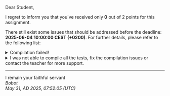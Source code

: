 Dear Student,

I regret to inform you that you've received only **0** out of 2 points for this assignment.

There still exist some issues that should be addressed before the deadline: **2025-06-04 10:00:00 CEST (+0200)**. For further details, please refer to the following list:

<details><summary>Compilation failed!</summary>##&nbsp;details&nbsp;(tip&nbsp;read&nbsp;from&nbsp;top&nbsp;to&nbsp;end):<br>```[&nbsp;14%]&nbsp;Building&nbsp;CXX&nbsp;object&nbsp;tests/lib/googletest/CMakeFiles/gtest.dir/src/gtest-all.cc.o<br>[&nbsp;28%]&nbsp;Linking&nbsp;CXX&nbsp;static&nbsp;library&nbsp;../../../lib/libgtest.a<br>[&nbsp;28%]&nbsp;Built&nbsp;target&nbsp;gtest<br>[&nbsp;42%]&nbsp;Building&nbsp;CXX&nbsp;object&nbsp;tests/lib/googletest/CMakeFiles/gtest_main.dir/src/gtest_main.cc.o<br>[&nbsp;57%]&nbsp;Linking&nbsp;CXX&nbsp;static&nbsp;library&nbsp;../../../lib/libgtest_main.a<br>[&nbsp;57%]&nbsp;Built&nbsp;target&nbsp;gtest_main<br>[&nbsp;71%]&nbsp;Building&nbsp;CXX&nbsp;object&nbsp;tests/CMakeFiles/tests.dir/PtrCStringVectorTests.cpp.o<br>[&nbsp;85%]&nbsp;Building&nbsp;CXX&nbsp;object&nbsp;tests/CMakeFiles/tests.dir/__/PtrCStringVector.cpp.o<br>/tmp/tmp3sz8a3d2/student/PtrCStringVector.cpp:&nbsp;In&nbsp;copy&nbsp;constructor&nbsp;‘PtrCStringVector::PtrCStringVector(const&nbsp;PtrCStringVector&)’:<br>/tmp/tmp3sz8a3d2/student/PtrCStringVector.cpp:17:60:&nbsp;error:&nbsp;unused&nbsp;parameter&nbsp;‘srcPtrCStringVector’&nbsp;[-Werror=unused-parameter]<br>&nbsp;&nbsp;&nbsp;17&nbsp;|&nbsp;PtrCStringVector::PtrCStringVector(const&nbsp;PtrCStringVector&nbsp;&srcPtrCStringVector):&nbsp;PtrCStringVector()<br>&nbsp;&nbsp;&nbsp;&nbsp;&nbsp;&nbsp;|&nbsp;&nbsp;&nbsp;&nbsp;&nbsp;&nbsp;&nbsp;&nbsp;&nbsp;&nbsp;&nbsp;&nbsp;&nbsp;&nbsp;&nbsp;&nbsp;&nbsp;&nbsp;&nbsp;&nbsp;&nbsp;&nbsp;&nbsp;&nbsp;&nbsp;&nbsp;&nbsp;&nbsp;&nbsp;&nbsp;&nbsp;&nbsp;&nbsp;&nbsp;&nbsp;&nbsp;~~~~~~~~~~~~~~~~~~~~~~~~^~~~~~~~~~~~~~~~~~~<br>/tmp/tmp3sz8a3d2/student/PtrCStringVector.cpp:&nbsp;In&nbsp;member&nbsp;function&nbsp;‘PtrCStringVector&&nbsp;PtrCStringVector::operator=(const&nbsp;PtrCStringVector&)’:<br>/tmp/tmp3sz8a3d2/student/PtrCStringVector.cpp:29:71:&nbsp;error:&nbsp;unused&nbsp;parameter&nbsp;‘source’&nbsp;[-Werror=unused-parameter]<br>&nbsp;&nbsp;&nbsp;29&nbsp;|&nbsp;PtrCStringVector&nbsp;&PtrCStringVector::operator=(const&nbsp;PtrCStringVector&nbsp;&source)<br>&nbsp;&nbsp;&nbsp;&nbsp;&nbsp;&nbsp;|&nbsp;&nbsp;&nbsp;&nbsp;&nbsp;&nbsp;&nbsp;&nbsp;&nbsp;&nbsp;&nbsp;&nbsp;&nbsp;&nbsp;&nbsp;&nbsp;&nbsp;&nbsp;&nbsp;&nbsp;&nbsp;&nbsp;&nbsp;&nbsp;&nbsp;&nbsp;&nbsp;&nbsp;&nbsp;&nbsp;&nbsp;&nbsp;&nbsp;&nbsp;&nbsp;&nbsp;&nbsp;&nbsp;&nbsp;&nbsp;&nbsp;&nbsp;&nbsp;&nbsp;&nbsp;&nbsp;&nbsp;~~~~~~~~~~~~~~~~~~~~~~~~^~~~~~<br>/tmp/tmp3sz8a3d2/student/PtrCStringVector.cpp:&nbsp;In&nbsp;member&nbsp;function&nbsp;‘PtrCStringVector&&nbsp;PtrCStringVector::operator=(PtrCStringVector&&)’:<br>/tmp/tmp3sz8a3d2/student/PtrCStringVector.cpp:36:66:&nbsp;error:&nbsp;unused&nbsp;parameter&nbsp;‘source’&nbsp;[-Werror=unused-parameter]<br>&nbsp;&nbsp;&nbsp;36&nbsp;|&nbsp;PtrCStringVector&&nbsp;PtrCStringVector::operator=(PtrCStringVector&&&nbsp;source)<br>&nbsp;&nbsp;&nbsp;&nbsp;&nbsp;&nbsp;|&nbsp;&nbsp;&nbsp;&nbsp;&nbsp;&nbsp;&nbsp;&nbsp;&nbsp;&nbsp;&nbsp;&nbsp;&nbsp;&nbsp;&nbsp;&nbsp;&nbsp;&nbsp;&nbsp;&nbsp;&nbsp;&nbsp;&nbsp;&nbsp;&nbsp;&nbsp;&nbsp;&nbsp;&nbsp;&nbsp;&nbsp;&nbsp;&nbsp;&nbsp;&nbsp;&nbsp;&nbsp;&nbsp;&nbsp;&nbsp;&nbsp;&nbsp;&nbsp;&nbsp;&nbsp;&nbsp;&nbsp;~~~~~~~~~~~~~~~~~~~^~~~~~<br>/tmp/tmp3sz8a3d2/student/PtrCStringVector.cpp:&nbsp;In&nbsp;member&nbsp;function&nbsp;‘void&nbsp;PtrCStringVector::push_back(const&nbsp;char*)’:<br>/tmp/tmp3sz8a3d2/student/PtrCStringVector.cpp:43:46:&nbsp;error:&nbsp;unused&nbsp;parameter&nbsp;‘text2Add’&nbsp;[-Werror=unused-parameter]<br>&nbsp;&nbsp;&nbsp;43&nbsp;|&nbsp;void&nbsp;PtrCStringVector::push_back(const&nbsp;char&nbsp;*text2Add)<br>&nbsp;&nbsp;&nbsp;&nbsp;&nbsp;&nbsp;|&nbsp;&nbsp;&nbsp;&nbsp;&nbsp;&nbsp;&nbsp;&nbsp;&nbsp;&nbsp;&nbsp;&nbsp;&nbsp;&nbsp;&nbsp;&nbsp;&nbsp;&nbsp;&nbsp;&nbsp;&nbsp;&nbsp;&nbsp;&nbsp;&nbsp;&nbsp;&nbsp;&nbsp;&nbsp;&nbsp;&nbsp;&nbsp;&nbsp;&nbsp;~~~~~~~~~~~~^~~~~~~~<br>/tmp/tmp3sz8a3d2/student/PtrCStringVector.cpp:&nbsp;In&nbsp;member&nbsp;function&nbsp;‘PtrCStringVector&nbsp;PtrCStringVector::operator+(const&nbsp;PtrCStringVector&)&nbsp;const’:<br>/tmp/tmp3sz8a3d2/student/PtrCStringVector.cpp:49:70:&nbsp;error:&nbsp;unused&nbsp;parameter&nbsp;‘anotherVector’&nbsp;[-Werror=unused-parameter]<br>&nbsp;&nbsp;&nbsp;49&nbsp;|&nbsp;PtrCStringVector&nbsp;PtrCStringVector::operator+(const&nbsp;PtrCStringVector&nbsp;&anotherVector)&nbsp;const<br>&nbsp;&nbsp;&nbsp;&nbsp;&nbsp;&nbsp;|&nbsp;&nbsp;&nbsp;&nbsp;&nbsp;&nbsp;&nbsp;&nbsp;&nbsp;&nbsp;&nbsp;&nbsp;&nbsp;&nbsp;&nbsp;&nbsp;&nbsp;&nbsp;&nbsp;&nbsp;&nbsp;&nbsp;&nbsp;&nbsp;&nbsp;&nbsp;&nbsp;&nbsp;&nbsp;&nbsp;&nbsp;&nbsp;&nbsp;&nbsp;&nbsp;&nbsp;&nbsp;&nbsp;&nbsp;&nbsp;&nbsp;&nbsp;&nbsp;&nbsp;&nbsp;&nbsp;~~~~~~~~~~~~~~~~~~~~~~~~^~~~~~~~~~~~~<br>/tmp/tmp3sz8a3d2/student/PtrCStringVector.cpp:&nbsp;In&nbsp;member&nbsp;function&nbsp;‘char*&nbsp;PtrCStringVector::operator[](std::size_t)’:<br>/tmp/tmp3sz8a3d2/student/PtrCStringVector.cpp:55:48:&nbsp;error:&nbsp;unused&nbsp;parameter&nbsp;‘index’&nbsp;[-Werror=unused-parameter]<br>&nbsp;&nbsp;&nbsp;55&nbsp;|&nbsp;char&nbsp;*PtrCStringVector::operator[](std::size_t&nbsp;index)<br>&nbsp;&nbsp;&nbsp;&nbsp;&nbsp;&nbsp;|&nbsp;&nbsp;&nbsp;&nbsp;&nbsp;&nbsp;&nbsp;&nbsp;&nbsp;&nbsp;&nbsp;&nbsp;&nbsp;&nbsp;&nbsp;&nbsp;&nbsp;&nbsp;&nbsp;&nbsp;&nbsp;&nbsp;&nbsp;&nbsp;&nbsp;&nbsp;&nbsp;&nbsp;&nbsp;&nbsp;&nbsp;&nbsp;&nbsp;&nbsp;&nbsp;&nbsp;~~~~~~~~~~~~^~~~~<br>/tmp/tmp3sz8a3d2/student/PtrCStringVector.cpp:&nbsp;In&nbsp;member&nbsp;function&nbsp;‘const&nbsp;char*&nbsp;PtrCStringVector::operator[](std::size_t)&nbsp;const’:<br>/tmp/tmp3sz8a3d2/student/PtrCStringVector.cpp:60:54:&nbsp;error:&nbsp;unused&nbsp;parameter&nbsp;‘index’&nbsp;[-Werror=unused-parameter]<br>&nbsp;&nbsp;&nbsp;60&nbsp;|&nbsp;const&nbsp;char&nbsp;*PtrCStringVector::operator[](std::size_t&nbsp;index)&nbsp;const<br>&nbsp;&nbsp;&nbsp;&nbsp;&nbsp;&nbsp;|&nbsp;&nbsp;&nbsp;&nbsp;&nbsp;&nbsp;&nbsp;&nbsp;&nbsp;&nbsp;&nbsp;&nbsp;&nbsp;&nbsp;&nbsp;&nbsp;&nbsp;&nbsp;&nbsp;&nbsp;&nbsp;&nbsp;&nbsp;&nbsp;&nbsp;&nbsp;&nbsp;&nbsp;&nbsp;&nbsp;&nbsp;&nbsp;&nbsp;&nbsp;&nbsp;&nbsp;&nbsp;&nbsp;&nbsp;&nbsp;&nbsp;&nbsp;~~~~~~~~~~~~^~~~~<br>/tmp/tmp3sz8a3d2/student/PtrCStringVector.cpp:&nbsp;In&nbsp;member&nbsp;function&nbsp;‘PtrCStringVector&nbsp;PtrCStringVector::operator&(const&nbsp;PtrCStringVector&)&nbsp;const’:<br>/tmp/tmp3sz8a3d2/student/PtrCStringVector.cpp:66:70:&nbsp;error:&nbsp;unused&nbsp;parameter&nbsp;‘rhs’&nbsp;[-Werror=unused-parameter]<br>&nbsp;&nbsp;&nbsp;66&nbsp;|&nbsp;PtrCStringVector&nbsp;PtrCStringVector::operator&(const&nbsp;PtrCStringVector&nbsp;&rhs)&nbsp;const<br>&nbsp;&nbsp;&nbsp;&nbsp;&nbsp;&nbsp;|&nbsp;&nbsp;&nbsp;&nbsp;&nbsp;&nbsp;&nbsp;&nbsp;&nbsp;&nbsp;&nbsp;&nbsp;&nbsp;&nbsp;&nbsp;&nbsp;&nbsp;&nbsp;&nbsp;&nbsp;&nbsp;&nbsp;&nbsp;&nbsp;&nbsp;&nbsp;&nbsp;&nbsp;&nbsp;&nbsp;&nbsp;&nbsp;&nbsp;&nbsp;&nbsp;&nbsp;&nbsp;&nbsp;&nbsp;&nbsp;&nbsp;&nbsp;&nbsp;&nbsp;&nbsp;&nbsp;~~~~~~~~~~~~~~~~~~~~~~~~^~~<br>/tmp/tmp3sz8a3d2/student/PtrCStringVector.cpp:&nbsp;In&nbsp;member&nbsp;function&nbsp;‘void&nbsp;PtrCStringVector::reserve(std::size_t)’:<br>/tmp/tmp3sz8a3d2/student/PtrCStringVector.cpp:77:44:&nbsp;error:&nbsp;unused&nbsp;parameter&nbsp;‘new_capacity’&nbsp;[-Werror=unused-parameter]<br>&nbsp;&nbsp;&nbsp;77&nbsp;|&nbsp;void&nbsp;PtrCStringVector::reserve(std::size_t&nbsp;new_capacity)<br>&nbsp;&nbsp;&nbsp;&nbsp;&nbsp;&nbsp;|&nbsp;&nbsp;&nbsp;&nbsp;&nbsp;&nbsp;&nbsp;&nbsp;&nbsp;&nbsp;&nbsp;&nbsp;&nbsp;&nbsp;&nbsp;&nbsp;&nbsp;&nbsp;&nbsp;&nbsp;&nbsp;&nbsp;&nbsp;&nbsp;&nbsp;&nbsp;&nbsp;&nbsp;&nbsp;&nbsp;&nbsp;&nbsp;~~~~~~~~~~~~^~~~~~~~~~~~<br>cc1plus:&nbsp;all&nbsp;warnings&nbsp;being&nbsp;treated&nbsp;as&nbsp;errors<br>make[3]:&nbsp;***&nbsp;[tests/CMakeFiles/tests.dir/build.make:90:&nbsp;tests/CMakeFiles/tests.dir/__/PtrCStringVector.cpp.o]&nbsp;Error&nbsp;1<br>make[3]:&nbsp;***&nbsp;Waiting&nbsp;for&nbsp;unfinished&nbsp;jobs....<br>make[2]:&nbsp;***&nbsp;[CMakeFiles/Makefile2:454:&nbsp;tests/CMakeFiles/tests.dir/all]&nbsp;Error&nbsp;2<br>make[1]:&nbsp;***&nbsp;[CMakeFiles/Makefile2:461:&nbsp;tests/CMakeFiles/tests.dir/rule]&nbsp;Error&nbsp;2<br>make:&nbsp;***&nbsp;[Makefile:312:&nbsp;tests]&nbsp;Error&nbsp;2<br>```</details>
<details><summary>I was not able to compile all the tests, fix the compilation issues or contact the teacher for more support.</summary></details>

-----------
I remain your faithful servant\
_Bobot_\
_May 31, AD 2025, 07:52:05 (UTC)_